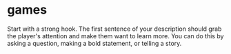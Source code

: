 # games
Start with a strong hook. The first sentence of your description should grab the player's attention and make them want to learn more. You can do this by asking a question, making a bold statement, or telling a story.
